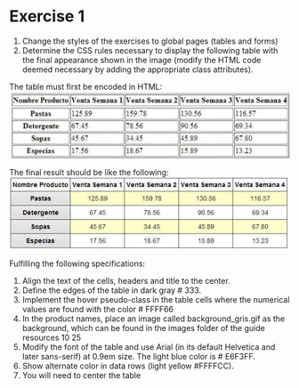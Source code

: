 # Exercise 1

1. Change the styles of the exercises to global pages (tables and forms)
2. Determine the CSS rules necessary to display the following table with the final appearance shown in the image (modify the HTML code deemed necessary by adding the appropriate class attributes).

The table must first be encoded in HTML:<br />
![](https://github.com/blama1220/Web-Development/blob/master/HW2/Ex_1/img/img1.png)

The final result should be like the following:<br />
![](https://github.com/blama1220/Web-Development/blob/master/HW2/Ex_1/img/img2.png)

Fulfilling the following specifications:

1. Align the text of the cells, headers and title to the center.
2. Define the edges of the table in dark gray # 333.
3. Implement the hover pseudo-class in the table cells where the numerical values ​​are found with the color # FFFF66
4. In the product names, place an image called background_gris.gif as the background, which can be found in the images folder of the guide resources 10 25
5. Modify the font of the table and use Arial (in its default Helvetica and later sans-serif) at 0.9em size. The light blue color is # E6F3FF.
6. Show alternate color in data rows (light yellow #FFFFCC).
7. You will need to center the table
